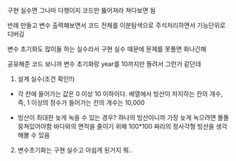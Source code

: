 구현 실수면 그나마 다행이지
코드만 뚫어져라 쳐다보면 됨

반례 만들고 변수 출력해보면서
코드 전체를 이분탐색으로 주석처리하면서 기능단위로 디버깅 

변수 초기화도 많이들 하는 실수라서 
구현 실수 때문에 문제를 못풀면 화나긴해

공유해준 코드 보니까
변수 초기화랑 year를 10까지만 돌려서 그런거 같던데

1. 설계 실수(조건 확인!!)
- 각 칸에 들어가는 값은 0 이상 10 이하이다. 배열에서 빙산이 차지하는 칸의 개수, 즉, 1 이상의 정수가 들어가는 칸의 개수는 10,000

- 빙산이 최대한 늦게 녹을 수 있는 경우?
하나의 빙산이니까 가장 늦게 녹으려면 똘똘 뭉쳐있어야함
바다와의 면적을 줄이기 위해 100*100 짜리의 정사각형 빙산을 생각해볼 수 있음




2. 변수초기화는 구현 실수고 아쉽게 된거지 뭐..